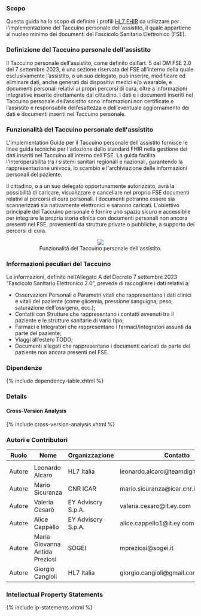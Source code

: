 ### Scopo

Questa guida ha lo scopo di definire i profili [HL7 FHIR](https://hl7.org/fhir/R4B) da utilizzare per l'implementazione del Taccuino personale dell'assistito, il quale appartiene al nucleo minimo dei documenti del Fascicolo Sanitario Elettronico (FSE).

### Definizione del Taccuino personale dell'assistito

Il Taccuino personale dell'assistito, come definito dall’art. 5 del DM FSE 2.0 del 7 settembre 2023, è una sezione riservata del FSE all’interno della quale esclusivamente l’assistito, o un suo delegato, può inserire, modificare ed eliminare dati, anche generati dai dispositivi medici e/o wearable, e documenti personali relativi ai propri percorsi di cura, oltre a informazioni integrative inserite direttamente dal cittadino.
I dati e i documenti inseriti nel Taccuino personale dell’assistito sono informazioni non certificate e l’assistito è responsabile dell’esattezza e dell’eventuale aggiornamento dei dati e documenti inseriti nel Taccuino personale.

### Funzionalità del Taccuino personale dell'assistito
L'Implementation Guide per il Taccuino personale dell'assistito fornisce le linee guida tecniche per l'adozione dello standard FHIR nella gestione dei dati inseriti nel Taccuino all'interno dell'FSE.
La guida facilita l'interoperabilità tra i sistemi sanitari regionali e nazionali, garantendo la rappresentazione univoca, lo scambio e l'archiviazione delle informazioni personali del paziente.

Il cittadino, o a un suo delegato opportunamente autorizzato, avrà la possibilità di caricare, visualizzare e cancellare nel proprio FSE documenti relativi ai percorsi di cura personali. I documenti potranno essere sia scannerizzati sia nativamente elettronici e saranno caricati. L'obiettivo principale del Taccuino personale è fornire uno spazio sicuro e accessibile per integrare la propria storia clinica con documenti personali non ancora presenti nel FSE, provenienti da strutture private o pubbliche, a supporto dei percorsi di cura.

<figure style="text-align: center;">
  <img src="funzionalitaTaccuinorid.png" />
  <figcaption>Funzionalità del Taccuino personale dell'assistito.</figcaption>
</figure>

### Informazioni peculiari del Taccuino

Le informazioni, definite nell’Allegato A del Decreto 7 settembre 2023 “Fascicolo Sanitario Elettronico 2.0”, prevede di raccogliere i dati relativi a:

- Osservazioni Personali e Parametri vitali che rappresentano i dati clinici e vitali del paziente (come glicemia, pressione sanguigna, peso, saturazione dell'ossigeno, ecc.);
- Contatti con Strutture che rappresentano i contatti avvenuti tra il paziente e le strutture sanitarie di vario tipo;
- Farmaci e Integratori che rappresentano i farmaci/integratori assunti da parte del paziente;
- Viaggi all'estero TODO;
- Documenti allegati che rappresentano i documenti caricati da parte del paziente non ancora presenti nel FSE.


### Dipendenze
{% include dependency-table.xhtml %}

### Details
#### Cross-Version Analysis
{% include cross-version-analysis.xhtml %}


### Autori e Contributori

<table>
<thead>
<tr class="header">
<th>Ruolo</th>
<th>Nome</th>
<th>Organizzazione</th>
<th>Contatto</th>
</tr>
</thead>
<tbody>
<tr class="even">
<td></td>
<td></td>
<td></td>
<td></td>
</tr>
<tr class="odd">
<td>Autore</td>
<td>Leonardo Alcaro</td>
<td>HL7 Italia</td>
<td>leonardo.alcaro@teamdigitale.governo.it</td>
</tr>
<tr class="even">
<td>Autore</td>
<td>Mario Sicuranza</td>
<td>CNR ICAR</td>
<td>mario.sicuranza@icar.cnr.it</td>
</tr>
<tr class="even">
<td>Autore</td>
<td>Valeria Cesarò</td>
<td>EY Advisory S.p.A.</td>
<td>valeria.cesaro@it.ey.com</td>
</tr>
<tr class="even">
<td>Autore</td>
<td>Alice Cappello</td>
<td>EY Advisory S.p.A.</td>
<td>alice.cappello1@it.ey.com</td>
</tr>
<tr class="odd">
<td>Autore</td>
<td>Maria Giovanna Antida Preziosi</td>
<td>SOGEI</td>
<td>mpreziosi@sogei.it</td>
</tr>
<tr class="odd">
<td>Autore</td>
<td>Giorgio Cangioli</td>
<td>HL7 Italia</td>
<td>giorgio.cangioli@gmail.com</td>
</tr>
</tbody>
</table>

### Intellectual Property Statements
{% include ip-statements.xhtml %}